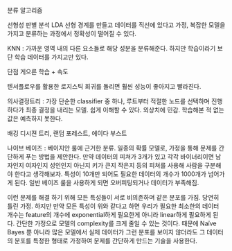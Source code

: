 분류 알고리즘

선형성 판별 분석 LDA 선형 경계를 만들고 데이터를 직선에 있다고 가정, 복잡한 모델을 가지고 분류하는 과정에서 정확성이 떨어질 수 있다.

KNN : 가까운 영역 내의 다른 요소들로 해당 성분을 분류해준다. 하지만 학습이라기 보단 학습 데이터를 가지고만 있다. 

단점 게으른 학습 + 속도

텐서플로우를 활용한 로지스틱 회귀를 돌리면 훨씬 성능이 좋아지고 빨라진다.

의사결정트리 : 가장 단순한 classifier 중 하나, 루트부터 적절한 노드를 선택하며 진행하다가 최종 결정을 내리는 모델. 쉽게 이해할 수 있다. 외상치에 민감. 학습해본 적 없는 값은 예측하지 못한다.

배깅 디시젼 트리, 랜덤 포레스트, 에이다 부스트

나이브 베이즈 : 베이지안 룰에 근거한 분류. 일종의 확률 모델로, 가정을 통해 문제를 간단하게 푸는 방법을 제안한다. 만약 데이터의 피쳐가 3개가 있고 각각 바이너리이면 남자인지 여자인지 성인인지 아닌지 키가 큰지 작은지 등의 피쳐를 사용해 사람을 구분해야 한다고 생각해보자. 특성이 10개만 되어도 필요한 데이터의 개수가 1000개가 넘어가게 된다. 일반 베이즈 룰을 사용하게 되면 오버피팅되거나 데이터가 부족해짐. 

이런 문제를 해결 하기 위해 모든 특성들이 서로 비의존하며 같은 분포를 가짐. 당연히 틀린 가정. 하지만 만약 모든 특성이 위와 같다고 하면 우리가 필요한 최소한의 데이터 개수는 feature의 개수에 exponential하게 필요한게 아니라 linear하게 필요하게 된다. 간단한 가정으로 모델의 complexity를 크게 줄일 수 있는 것이다. 때문에 Naïve Bayes 뿐 아니라 많은 모델에서 실제 데이터가 그런 분포를 보이지 않더라도 그 데이터의 분포를 특정한 형태로 가정하여 문제를 간단하게 만드는 기술을 사용한다.

